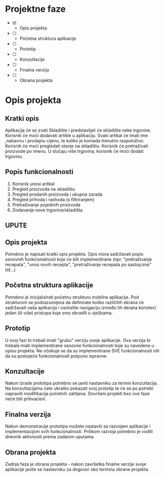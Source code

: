 # Projektne faze
- [x] - Opis projekta
- [ ] - Početna struktura aplikacije
- [ ] - Prototip
- [ ] - Konzultacije
- [ ] - Finalna verzija
- [ ] - Obrana projekta

# Opis projekta
## Kratki opis
Aplikacija će se zvati Skladište i predstavljati će skladište neke trgovine. Korisnik će moći dodavati artikle u aplikaciju. Svaki artikal će imati
ime ,nabavnu i prodajnu cijenu, te koliko je komada  trenutno raspoloživo. Korisnik će moći pregledati stanje na skladištu. Korisnik će  pretraživati proizvode po imenu. U slučaju više trgovina, korisnik će moći dodati trgovinu.

## Popis funkcionalnosti
1. Korisnik unosi aritkal
2. Pregled proizvoda na skladištu
3. Pregled prodanih proizvoda i ukupna zarada
4. Pregled prihoda i rashoda (s filtriranjem)
5. Pretraživanje pojedinih  proizvoda
6. Dodavanje nove trgovine/skladišta



## UPUTE
## Opis projekta
Potrebno je napisati kratki opis projekta.
Opis mora sadržavati popis osnovnih funkcionalnosti koje će biti implementirane (npr. "pretraživanje recepata", "unos novih recepta", "pretraživanje recepata po sastojcima" itd...)

## Početna struktura aplikacije
Potrebno je inicijalizirati početnu strukturu mobilne aplikacije.
Pod strukturom se podrazumijeva da definirate koliko različitih ekrana će sadržavati vaša aplikacija i osmislite navigaciju između tih ekrana koristeći jedan (ili više) pristupa koje smo obradili u vježbama.

## Prototip
U ovoj fazi bi trebali imati "grubu" verziju svoje aplikacije. Ova verzija bi trebala imati implementirane osnovne funkcionalnosti koje su navedene u opisu projekta. Ne očekuje se da su implementirane SVE funkcionalnosti niti da su postojeće funkcionalnosti potpuno ispravne.

## Konzultacije
Nakon izrade prototipa potrebno se javiti nastavniku za termin konzultacija. Na konzultacijama ćete ukratko pokazati svoj prototip te će se po potrebi napraviti modifikacija početnih zahtjeva. Dovršeni projekti bez ove faze neće biti prihvaćeni.

## Finalna verzija
Nakon demonstracije prototipa možete nastaviti sa razvojem aplikacije i implementacijom svih funkcionalnosti. Prilikom razvoja potrebno je voditi dnevnik aktivnosti prema zadanim uputama.

## Obrana projekta
Zadnja faza je obrana projekta - nakon završetka finalne verzije svoje aplikacije javite se nastavniku za dogovor oko termina obrane projekta.